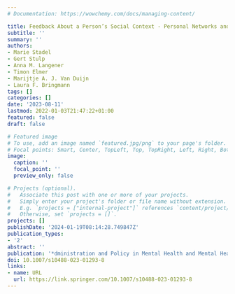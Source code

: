 ```yaml
---
# Documentation: https://wowchemy.com/docs/managing-content/

title: Feedback About a Person’s Social Context - Personal Networks and Daily Social Interactions
subtitle: ''
summary: ''
authors:
- Marie Stadel
- Gert Stulp
- Anna M. Langener 
- Timon Elmer
- Marijtje A. J. Van Duijn
- Laura F. Bringmann
tags: []
categories: []
date: '2023-08-11'
lastmod: 2022-01-03T21:47:22+01:00
featured: false
draft: false

# Featured image
# To use, add an image named `featured.jpg/png` to your page's folder.
# Focal points: Smart, Center, TopLeft, Top, TopRight, Left, Right, BottomLeft, Bottom, BottomRight.
image:
  caption: ''
  focal_point: ''
  preview_only: false

# Projects (optional).
#   Associate this post with one or more of your projects.
#   Simply enter your project's folder or file name without extension.
#   E.g. `projects = ["internal-project"]` references `content/project/deep-learning/index.md`.
#   Otherwise, set `projects = []`.
projects: []
publishDate: '2024-01-19T08:14:28.749847Z'
publication_types:
- '2'
abstract: ''
publication: '*dministration and Policy in Mental Health and Mental Health Services Research*'
doi: 10.1007/s10488-023-01293-8
links:
- name: URL
  url: https://link.springer.com/10.1007/s10488-023-01293-8
---
```


